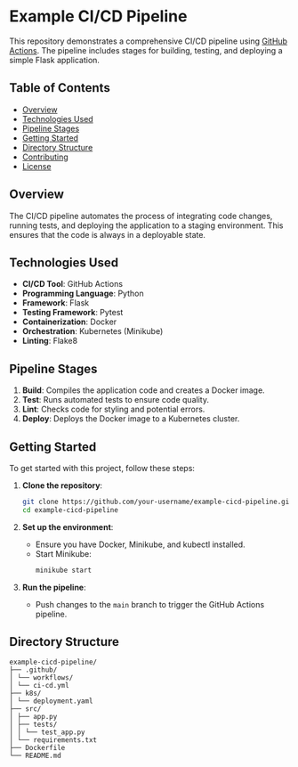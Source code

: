 # Example CI/CD Pipeline

This repository demonstrates a comprehensive CI/CD pipeline using [GitHub Actions](https://github.com/features/actions). The pipeline includes stages for building, testing, and deploying a simple Flask application.

## Table of Contents

- [Overview](#overview)
- [Technologies Used](#technologies-used)
- [Pipeline Stages](#pipeline-stages)
- [Getting Started](#getting-started)
- [Directory Structure](#directory-structure)
- [Contributing](#contributing)
- [License](#license)

## Overview

The CI/CD pipeline automates the process of integrating code changes, running tests, and deploying the application to a staging environment. This ensures that the code is always in a deployable state.

## Technologies Used

- **CI/CD Tool**: GitHub Actions
- **Programming Language**: Python
- **Framework**: Flask
- **Testing Framework**: Pytest
- **Containerization**: Docker
- **Orchestration**: Kubernetes (Minikube)
- **Linting**: Flake8

## Pipeline Stages

1. **Build**: Compiles the application code and creates a Docker image.
2. **Test**: Runs automated tests to ensure code quality.
3. **Lint**: Checks code for styling and potential errors.
4. **Deploy**: Deploys the Docker image to a Kubernetes cluster.

## Getting Started

To get started with this project, follow these steps:

1. **Clone the repository**:
    ```bash
    git clone https://github.com/your-username/example-cicd-pipeline.git
    cd example-cicd-pipeline
    ```

2. **Set up the environment**:
    - Ensure you have Docker, Minikube, and kubectl installed.
    - Start Minikube:
      ```bash
      minikube start
      ```

3. **Run the pipeline**:
    - Push changes to the `main` branch to trigger the GitHub Actions pipeline.

## Directory Structure
```
example-cicd-pipeline/
├── .github/
│ └── workflows/
│ └── ci-cd.yml
├── k8s/
│ └── deployment.yaml
├── src/
│ ├── app.py
│ ├── tests/
│ │ └── test_app.py
│ └── requirements.txt
├── Dockerfile
└── README.md
```
